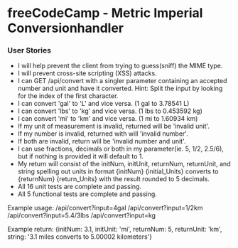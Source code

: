 # freeCodeCamp - Metric Imperial Conversionhandler

### User Stories
- I will help prevent the client from trying to guess(sniff) the MIME type.
- I will prevent cross-site scripting (XSS) attacks.
- I can GET /api/convert with a singler parameter containing an accepted number and unit and have it converted.
Hint: Split the input by looking for the index of the first character.
- I can convert 'gal' to 'L' and vice versa. (1 gal to 3.78541 L)
- I can convert 'lbs' to 'kg' and vice versa. (1 lbs to 0.453592 kg)
- I can convert 'mi' to 'km' and vice versa. (1 mi to 1.60934 km)
- If my unit of measurement is invalid, returned will be 'invalid unit'.
- If my number is invalid, returned with will 'invalid number'.
- If both are invalid, return will be 'invalid number and unit'.
- I can use fractions, decimals or both in my parameter(ie. 5, 1/2, 2.5/6), but if nothing is provided it will default to 1.
- My return will consist of the initNum, initUnit, returnNum, returnUnit, and string spelling out units in format {initNum} {initial_Units} converts to {returnNum} {return_Units} with the result rounded to 5 decimals.
- All 16 unit tests are complete and passing.
- All 5 functional tests are complete and passing.

Example usage:
/api/convert?input=4gal
/api/convert?input=1/2km
/api/convert?input=5.4/3lbs
/api/convert?input=kg


Example return:
{initNum: 3.1, initUnit: 'mi', returnNum: 5, returnUnit: 'km', string: '3.1 miles converts to 5.00002 kilometers'}
